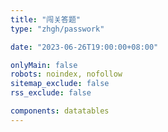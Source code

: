 ```yaml
---
title: "闯关答题"
type: "zhgh/passwork"

date: "2023-06-26T19:00:00+08:00"

onlyMain: false
robots: noindex, nofollow
sitemap_exclude: false
rss_exclude: false

components: datatables
---
```

